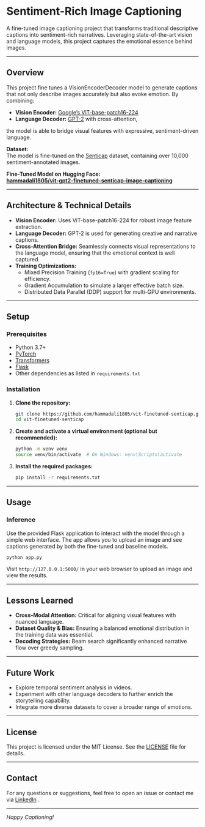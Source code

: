# Sentiment-Rich Image Captioning

A fine-tuned image captioning project that transforms traditional descriptive captions into sentiment-rich narratives. Leveraging state-of-the-art vision and language models, this project captures the emotional essence behind images.

---

## Overview

This project fine tunes a VisionEncoderDecoder model to generate captions that not only describe images accurately but also evoke emotion. By combining:
- **Vision Encoder:** [Google’s ViT-base-patch16-224](https://huggingface.co/google/vit-base-patch16-224)
- **Language Decoder:** [GPT-2](https://huggingface.co/gpt2) with cross-attention,

the model is able to bridge visual features with expressive, sentiment-driven language.

**Dataset:**  
The model is fine-tuned on the [Senticap](https://www.kaggle.com/datasets/prathamsaraf1389/senticap) dataset, containing over 10,000 sentiment-annotated images.

**Fine-Tuned Model on Hugging Face:**  
[**hammadali1805/vit-gpt2-finetuned-senticap-image-captioning**](https://huggingface.co/hammadali1805/vit-gpt2-finetuned-senticap-image-captioning)

---

## Architecture & Technical Details

- **Vision Encoder:** Uses ViT-base-patch16-224 for robust image feature extraction.
- **Language Decoder:** GPT-2 is used for generating creative and narrative captions.
- **Cross-Attention Bridge:** Seamlessly connects visual representations to the language model, ensuring that the emotional context is well captured.
- **Training Optimizations:**
  - Mixed Precision Training (`fp16=True`) with gradient scaling for efficiency.
  - Gradient Accumulation to simulate a larger effective batch size.
  - Distributed Data Parallel (DDP) support for multi-GPU environments.

---

## Setup

### Prerequisites

- Python 3.7+
- [PyTorch](https://pytorch.org/)
- [Transformers](https://huggingface.co/transformers/)
- [Flask](https://flask.palletsprojects.com/)
- Other dependencies as listed in `requirements.txt`

### Installation

1. **Clone the repository:**

   ```bash
   git clone https://github.com/hammadali1805/vit-finetuned-senticap.git
   cd vit-finetuned-senticap
   ```

2. **Create and activate a virtual environment (optional but recommended):**

   ```bash
   python -m venv venv
   source venv/bin/activate  # On Windows: venv\Scripts\activate
   ```

3. **Install the required packages:**

   ```bash
   pip install -r requirements.txt
   ```

---

## Usage


### Inference

Use the provided Flask application to interact with the model through a simple web interface. The app allows you to upload an image and see captions generated by both the fine-tuned and baseline models.

```bash
python app.py
```

Visit `http://127.0.0.1:5000/` in your web browser to upload an image and view the results.

---

## Lessons Learned

- **Cross-Modal Attention:** Critical for aligning visual features with nuanced language.
- **Dataset Quality & Bias:** Ensuring a balanced emotional distribution in the training data was essential.
- **Decoding Strategies:** Beam search significantly enhanced narrative flow over greedy sampling.

---

## Future Work

- Explore temporal sentiment analysis in videos.
- Experiment with other language decoders to further enrich the storytelling capability.
- Integrate more diverse datasets to cover a broader range of emotions.

---

## License

This project is licensed under the MIT License. See the [LICENSE](LICENSE) file for details.

---

## Contact

For any questions or suggestions, feel free to open an issue or contact me via [LinkedIn](https://www.linkedin.com/in/hammadali1805) .

---

*Happy Captioning!*

